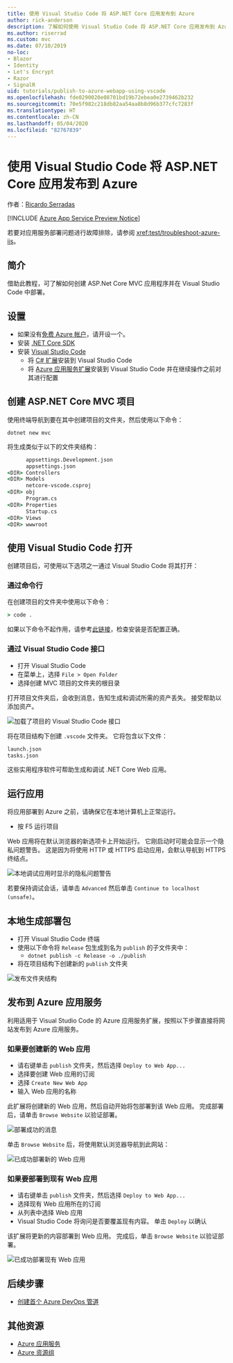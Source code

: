 ```yaml
---
title: 使用 Visual Studio Code 将 ASP.NET Core 应用发布到 Azure
author: rick-anderson
description: 了解如何使用 Visual Studio Code 将 ASP.NET Core 应用发布到 Azure 应用服务
ms.author: riserrad
ms.custom: mvc
ms.date: 07/10/2019
no-loc:
- Blazor
- Identity
- Let's Encrypt
- Razor
- SignalR
uid: tutorials/publish-to-azure-webapp-using-vscode
ms.openlocfilehash: fde0290020e08701bd19b72ebea0e2739462b232
ms.sourcegitcommit: 70e5f982c218db82aa54aa8b8d96b377cfc7283f
ms.translationtype: HT
ms.contentlocale: zh-CN
ms.lasthandoff: 05/04/2020
ms.locfileid: "82767839"
---
```

# <a name="publish-an-aspnet-core-app-to-azure-with-visual-studio-code"></a>使用 Visual Studio Code 将 ASP.NET Core 应用发布到 Azure

作者：[Ricardo Serradas](https://twitter.com/ricardoserradas)

[!INCLUDE [Azure App Service Preview Notice](../includes/azure-apps-preview-notice.md)]

若要对应用服务部署问题进行故障排除，请参阅 <xref:test/troubleshoot-azure-iis>。

## <a name="intro"></a>简介

借助此教程，可了解如何创建 ASP.Net Core MVC 应用程序并在 Visual Studio Code 中部署。

## <a name="set-up"></a>设置

- 如果没有[免费 Azure 帐户](https://azure.microsoft.com/free/dotnet/)，请开设一个。
- 安装 [.NET Core SDK](https://dotnet.microsoft.com/download)
- 安装 [Visual Studio Code](https://code.visualstudio.com/Download)
  - 将 [C# 扩展](https://marketplace.visualstudio.com/items?itemName=ms-dotnettools.csharp)安装到 Visual Studio Code
  - 将 [Azure 应用服务扩展](https://marketplace.visualstudio.com/items?itemName=ms-azuretools.vscode-azureappservice)安装到 Visual Studio Code 并在继续操作之前对其进行配置

## <a name="create-an-aspnet-core-mvc-project"></a>创建 ASP.NET Core MVC 项目

使用终端导航到要在其中创建项目的文件夹，然后使用以下命令：

```dotnetcli
dotnet new mvc
```

将生成类似于以下的文件夹结构：

```cmd
      appsettings.Development.json
      appsettings.json
<DIR> Controllers
<DIR> Models
      netcore-vscode.csproj
<DIR> obj
      Program.cs
<DIR> Properties
      Startup.cs
<DIR> Views
<DIR> wwwroot
```

## <a name="open-it-with-visual-studio-code"></a>使用 Visual Studio Code 打开

创建项目后，可使用以下选项之一通过 Visual Studio Code 将其打开：

### <a name="through-the-command-line"></a>通过命令行

在创建项目的文件夹中使用以下命令：

```cmd
> code .
```

如果以下命令不起作用，请参考[此链接](https://code.visualstudio.com/docs/setup/setup-overview#_cross-platform)，检查安装是否配置正确。

### <a name="through-visual-studio-code-interface"></a>通过 Visual Studio Code 接口

- 打开 Visual Studio Code
- 在菜单上，选择 `File > Open Folder`
- 选择创建 MVC 项目的文件夹的根目录

打开项目文件夹后，会收到消息，告知生成和调试所需的资产丢失。 接受帮助以添加资产。

![加载了项目的 Visual Studio Code 接口](publish-to-azure-webapp-using-vscode/_static/folder-structure-restore-netcore.jpg)

将在项目结构下创建 `.vscode` 文件夹。 它将包含以下文件：

```cmd
launch.json
tasks.json
```

这些实用程序软件可帮助生成和调试 .NET Core Web 应用。

## <a name="run-the-app"></a>运行应用

将应用部署到 Azure 之前，请确保它在本地计算机上正常运行。

- 按 F5 运行项目

Web 应用将在默认浏览器的新选项卡上开始运行。 它刚启动时可能会显示一个隐私问题警告。 这是因为将使用 HTTP 或 HTTPS 启动应用，会默认导航到 HTTPS 终结点。

![本地调试应用时显示的隐私问题警告](publish-to-azure-webapp-using-vscode/_static/run-webapp-https-warning.jpg)

若要保持调试会话，请单击 `Advanced` 然后单击 `Continue to localhost (unsafe)`。

## <a name="generate-the-deployment-package-locally"></a>本地生成部署包

- 打开 Visual Studio Code 终端
- 使用以下命令将 `Release` 包生成到名为 `publish` 的子文件夹中：
  - `dotnet publish -c Release -o ./publish`
- 将在项目结构下创建新的 `publish` 文件夹

![发布文件夹结构](publish-to-azure-webapp-using-vscode/_static/publish-folder.jpg)

## <a name="publish-to-azure-app-service"></a>发布到 Azure 应用服务

利用适用于 Visual Studio Code 的 Azure 应用服务扩展，按照以下步骤直接将网站发布到 Azure 应用服务。

### <a name="if-youre-creating-a-new-web-app"></a>如果要创建新的 Web 应用

- 请右键单击 `publish` 文件夹，然后选择 `Deploy to Web App...`
- 选择要创建 Web 应用的订阅
- 选择 `Create New Web App`
- 输入 Web 应用的名称

此扩展将创建新的 Web 应用，然后自动开始将包部署到该 Web 应用。 完成部署后，请单击 `Browse Website` 以验证部署。

![部署成功的消息](publish-to-azure-webapp-using-vscode/_static/deployment-succeeded-message.jpg)

单击 `Browse Website` 后，将使用默认浏览器导航到此网站：

![已成功部署新的 Web 应用](publish-to-azure-webapp-using-vscode/_static/new-webapp-deployed.jpg)

### <a name="if-youre-deploying-to-an-existing-web-app"></a>如果要部署到现有 Web 应用

- 请右键单击 `publish` 文件夹，然后选择 `Deploy to Web App...`
- 选择现有 Web 应用所在的订阅
- 从列表中选择 Web 应用
- Visual Studio Code 将询问是否要覆盖现有内容。 单击 `Deploy` 以确认

该扩展将更新的内容部署到 Web 应用。 完成后，单击 `Browse Website` 以验证部署。

![已成功部署现有 Web 应用](publish-to-azure-webapp-using-vscode/_static/existing-webapp-deployed.jpg)

## <a name="next-steps"></a>后续步骤

- [创建首个 Azure DevOps 管道](/azure/devops/pipelines/create-first-pipeline)

## <a name="additional-resources"></a>其他资源

- [Azure 应用服务](/azure/app-service/app-service-web-overview)
- [Azure 资源组](/azure/azure-resource-manager/resource-group-overview#resource-groups)

